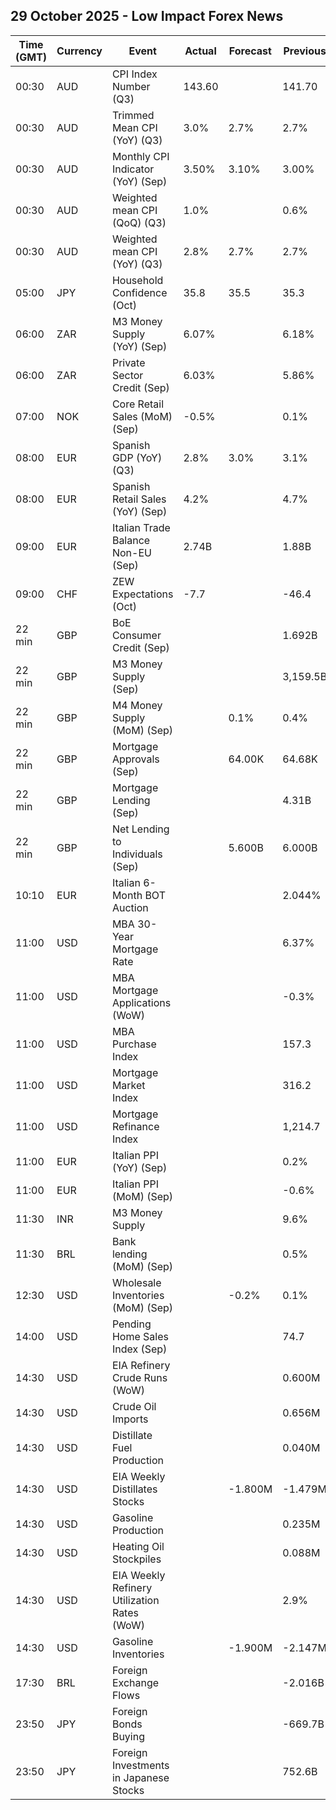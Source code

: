 ## 29 October 2025 - Low Impact Forex News

| Time (GMT) | Currency | Event | Actual | Forecast | Previous |
|------|----------|-------|--------|----------|----------|
| 00:30 | AUD | CPI Index Number (Q3) | 143.60 |  | 141.70 |
| 00:30 | AUD | Trimmed Mean CPI (YoY) (Q3) | 3.0% | 2.7% | 2.7% |
| 00:30 | AUD | Monthly CPI Indicator (YoY) (Sep) | 3.50% | 3.10% | 3.00% |
| 00:30 | AUD | Weighted mean CPI (QoQ) (Q3) | 1.0% |  | 0.6% |
| 00:30 | AUD | Weighted mean CPI (YoY) (Q3) | 2.8% | 2.7% | 2.7% |
| 05:00 | JPY | Household Confidence (Oct) | 35.8 | 35.5 | 35.3 |
| 06:00 | ZAR | M3 Money Supply (YoY) (Sep) | 6.07% |  | 6.18% |
| 06:00 | ZAR | Private Sector Credit (Sep) | 6.03% |  | 5.86% |
| 07:00 | NOK | Core Retail Sales (MoM) (Sep) | -0.5% |  | 0.1% |
| 08:00 | EUR | Spanish GDP (YoY) (Q3) | 2.8% | 3.0% | 3.1% |
| 08:00 | EUR | Spanish Retail Sales (YoY) (Sep) | 4.2% |  | 4.7% |
| 09:00 | EUR | Italian Trade Balance Non-EU (Sep) | 2.74B |  | 1.88B |
| 09:00 | CHF | ZEW Expectations (Oct) | -7.7 |  | -46.4 |
| 22 min | GBP | BoE Consumer Credit (Sep) |  |  | 1.692B |
| 22 min | GBP | M3 Money Supply (Sep) |  |  | 3,159.5B |
| 22 min | GBP | M4 Money Supply (MoM) (Sep) |  | 0.1% | 0.4% |
| 22 min | GBP | Mortgage Approvals (Sep) |  | 64.00K | 64.68K |
| 22 min | GBP | Mortgage Lending (Sep) |  |  | 4.31B |
| 22 min | GBP | Net Lending to Individuals (Sep) |  | 5.600B | 6.000B |
| 10:10 | EUR | Italian 6-Month BOT Auction |  |  | 2.044% |
| 11:00 | USD | MBA 30-Year Mortgage Rate |  |  | 6.37% |
| 11:00 | USD | MBA Mortgage Applications (WoW) |  |  | -0.3% |
| 11:00 | USD | MBA Purchase Index |  |  | 157.3 |
| 11:00 | USD | Mortgage Market Index |  |  | 316.2 |
| 11:00 | USD | Mortgage Refinance Index |  |  | 1,214.7 |
| 11:00 | EUR | Italian PPI (YoY) (Sep) |  |  | 0.2% |
| 11:00 | EUR | Italian PPI (MoM) (Sep) |  |  | -0.6% |
| 11:30 | INR | M3 Money Supply |  |  | 9.6% |
| 11:30 | BRL | Bank lending (MoM) (Sep) |  |  | 0.5% |
| 12:30 | USD | Wholesale Inventories (MoM) (Sep) |  | -0.2% | 0.1% |
| 14:00 | USD | Pending Home Sales Index (Sep) |  |  | 74.7 |
| 14:30 | USD | EIA Refinery Crude Runs (WoW) |  |  | 0.600M |
| 14:30 | USD | Crude Oil Imports |  |  | 0.656M |
| 14:30 | USD | Distillate Fuel Production |  |  | 0.040M |
| 14:30 | USD | EIA Weekly Distillates Stocks |  | -1.800M | -1.479M |
| 14:30 | USD | Gasoline Production |  |  | 0.235M |
| 14:30 | USD | Heating Oil Stockpiles |  |  | 0.088M |
| 14:30 | USD | EIA Weekly Refinery Utilization Rates (WoW) |  |  | 2.9% |
| 14:30 | USD | Gasoline Inventories |  | -1.900M | -2.147M |
| 17:30 | BRL | Foreign Exchange Flows |  |  | -2.016B |
| 23:50 | JPY | Foreign Bonds Buying |  |  | -669.7B |
| 23:50 | JPY | Foreign Investments in Japanese Stocks |  |  | 752.6B |
